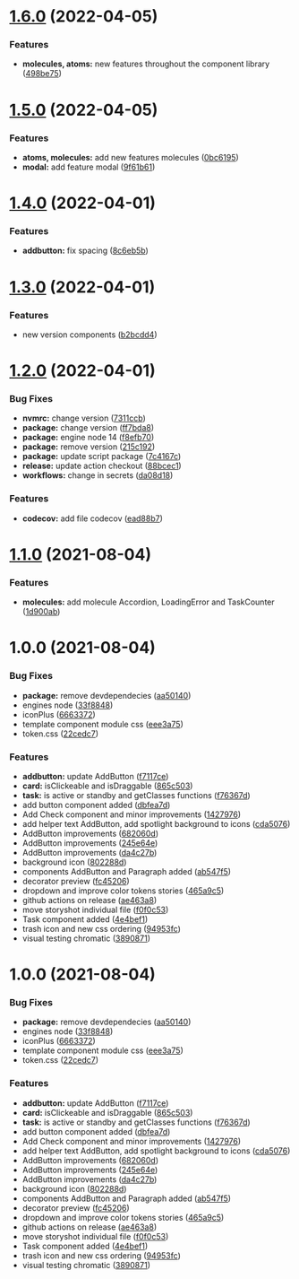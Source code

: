 # [1.6.0](https://github.com/areyesdev/components-app-productivity/compare/v1.5.0...v1.6.0) (2022-04-05)


### Features

* **molecules, atoms:** new features throughout the component library ([498be75](https://github.com/areyesdev/components-app-productivity/commit/498be7570bc7ce52889a670ea043b5ef38ebcfe5))

# [1.5.0](https://github.com/areyesdev/components-app-productivity/compare/v1.4.0...v1.5.0) (2022-04-05)


### Features

* **atoms, molecules:** add new features molecules ([0bc6195](https://github.com/areyesdev/components-app-productivity/commit/0bc6195d769e80260c6c67a0bb4c2114324cf01c))
* **modal:** add feature modal ([9f61b61](https://github.com/areyesdev/components-app-productivity/commit/9f61b61ee1f75f36d614af6d329a18fca9abe0cc))

# [1.4.0](https://github.com/areyesdev/components-app-productivity/compare/v1.3.0...v1.4.0) (2022-04-01)


### Features

* **addbutton:** fix spacing ([8c6eb5b](https://github.com/areyesdev/components-app-productivity/commit/8c6eb5b548a9a99f718ae0fc672c5e2c25d69306))

# [1.3.0](https://github.com/areyesdev/components-app-productivity/compare/v1.2.0...v1.3.0) (2022-04-01)


### Features

* new version components ([b2bcdd4](https://github.com/areyesdev/components-app-productivity/commit/b2bcdd4eaab2bf120367356daf8c6130e74eeb99))

# [1.2.0](https://github.com/areyesdev/components-app-productivity/compare/v1.1.0...v1.2.0) (2022-04-01)


### Bug Fixes

* **nvmrc:** change version ([7311ccb](https://github.com/areyesdev/components-app-productivity/commit/7311ccbeca621e24a93e3d3e5c20f987960e3006))
* **package:** change version ([ff7bda8](https://github.com/areyesdev/components-app-productivity/commit/ff7bda8d8e6dc86e84606329607ee679cf886771))
* **package:** engine node 14 ([f8efb70](https://github.com/areyesdev/components-app-productivity/commit/f8efb7087c868dedbaf6f98f589d263f1a4db1f4))
* **package:** remove version ([215c192](https://github.com/areyesdev/components-app-productivity/commit/215c19280352b25dfb05961d0502c92128ad0e0a))
* **package:** update script package ([7c4167c](https://github.com/areyesdev/components-app-productivity/commit/7c4167c2bbe17166e81695281750198d8ac77246))
* **release:** update action checkout ([88bcec1](https://github.com/areyesdev/components-app-productivity/commit/88bcec1a666ec15f1b4370f41e21fd98140d12fe))
* **workflows:** change in secrets ([da08d18](https://github.com/areyesdev/components-app-productivity/commit/da08d184f288670f04128cb4bc9d1a85a6c0d2f6))


### Features

* **codecov:** add file codecov ([ead88b7](https://github.com/areyesdev/components-app-productivity/commit/ead88b740801968bbba1a7754aaa789b32da1fe3))

# [1.1.0](https://github.com/areyesdev/components-app-productivity/compare/v1.0.0...v1.1.0) (2021-08-04)


### Features

* **molecules:** add molecule Accordion, LoadingError and TaskCounter ([1d900ab](https://github.com/areyesdev/components-app-productivity/commit/1d900abf88c90e11a2284dd14ba04ccef4efb758))

# 1.0.0 (2021-08-04)


### Bug Fixes

* **package:** remove devdependecies ([aa50140](https://github.com/areyesdev/components-app-productivity/commit/aa501408483ff6b64eaf7b48fe101fa38a3e31b3))
* engines node ([33f8848](https://github.com/areyesdev/components-app-productivity/commit/33f884852bb04f5c3d4cfc31c760230bfd1f087d))
* iconPlus ([6663372](https://github.com/areyesdev/components-app-productivity/commit/6663372a08c2fe90bfb49daa587d280ad00c46fc))
* template component module css ([eee3a75](https://github.com/areyesdev/components-app-productivity/commit/eee3a75ed0b02dc658ad04b25cd150914ab66ed7))
* token.css ([22cedc7](https://github.com/areyesdev/components-app-productivity/commit/22cedc7cb08d5de8e7c00d3c0c94ca2e11e88514))


### Features

* **addbutton:** update AddButton ([f7117ce](https://github.com/areyesdev/components-app-productivity/commit/f7117ce03cf1261ab6d83099bbb35631afd58f85))
* **card:** isClickeable and isDraggable ([865c503](https://github.com/areyesdev/components-app-productivity/commit/865c503cd9644b1a2a70b22042864fdd7558d3ed))
* **task:** is active or standby and getClasses functions ([f76367d](https://github.com/areyesdev/components-app-productivity/commit/f76367d94fa34c921dd7f81fbf53cc720a926bb8))
* add button component added ([dbfea7d](https://github.com/areyesdev/components-app-productivity/commit/dbfea7d416a5fb46e5f9c11722d8d4f65e7bd8ce))
* Add Check component and minor improvements ([1427976](https://github.com/areyesdev/components-app-productivity/commit/1427976aa0a584969cded8ed49a9e9c4df0ed0b0))
* add helper text AddButton, add spotlight background to icons ([cda5076](https://github.com/areyesdev/components-app-productivity/commit/cda50766327f666f4a0ac4321db9b759f1d67bea))
* AddButton improvements ([682060d](https://github.com/areyesdev/components-app-productivity/commit/682060d39506ad0073c3105e250217b7fdc2d25c))
* AddButton improvements ([245e64e](https://github.com/areyesdev/components-app-productivity/commit/245e64e6c6ed5dc6a2da0417c7da851b7dceda4b))
* AddButton improvements ([da4c27b](https://github.com/areyesdev/components-app-productivity/commit/da4c27b17eccfa48ce2b8181547f108fa7911f39))
* background icon ([802288d](https://github.com/areyesdev/components-app-productivity/commit/802288df18e3f1ebf2d5317f7254eb2fb6834e5d))
* components AddButton and Paragraph added ([ab547f5](https://github.com/areyesdev/components-app-productivity/commit/ab547f599e5e0e1b77a528201625b56902212f68))
* decorator preview ([fc45206](https://github.com/areyesdev/components-app-productivity/commit/fc45206285f213a03c759ca5cf63751d27edca73))
* dropdown and improve color tokens stories ([465a9c5](https://github.com/areyesdev/components-app-productivity/commit/465a9c57bbc4b75ec7f537fff6347fb7859404a4))
* github actions on release ([ae463a8](https://github.com/areyesdev/components-app-productivity/commit/ae463a8d3c88befcbf055c2e9877ba1b8162dd57))
* move storyshot individual file ([f0f0c53](https://github.com/areyesdev/components-app-productivity/commit/f0f0c531f6d8fce487aef209c30e6a4a2e384ac4))
* Task component added ([4e4bef1](https://github.com/areyesdev/components-app-productivity/commit/4e4bef159c20dcece0e4da0e7ff76a2b3fc694a0))
* trash icon and new css ordering ([94953fc](https://github.com/areyesdev/components-app-productivity/commit/94953fc3c0dfd69d12f66bd17b2da27ff6c9aa77))
* visual testing chromatic ([3890871](https://github.com/areyesdev/components-app-productivity/commit/3890871d45de9c45f9911b90c46699869ecb4e8f))

# 1.0.0 (2021-08-04)


### Bug Fixes

* **package:** remove devdependecies ([aa50140](https://github.com/areyesdev/components-app-productivity/commit/aa501408483ff6b64eaf7b48fe101fa38a3e31b3))
* engines node ([33f8848](https://github.com/areyesdev/components-app-productivity/commit/33f884852bb04f5c3d4cfc31c760230bfd1f087d))
* iconPlus ([6663372](https://github.com/areyesdev/components-app-productivity/commit/6663372a08c2fe90bfb49daa587d280ad00c46fc))
* template component module css ([eee3a75](https://github.com/areyesdev/components-app-productivity/commit/eee3a75ed0b02dc658ad04b25cd150914ab66ed7))
* token.css ([22cedc7](https://github.com/areyesdev/components-app-productivity/commit/22cedc7cb08d5de8e7c00d3c0c94ca2e11e88514))


### Features

* **addbutton:** update AddButton ([f7117ce](https://github.com/areyesdev/components-app-productivity/commit/f7117ce03cf1261ab6d83099bbb35631afd58f85))
* **card:** isClickeable and isDraggable ([865c503](https://github.com/areyesdev/components-app-productivity/commit/865c503cd9644b1a2a70b22042864fdd7558d3ed))
* **task:** is active or standby and getClasses functions ([f76367d](https://github.com/areyesdev/components-app-productivity/commit/f76367d94fa34c921dd7f81fbf53cc720a926bb8))
* add button component added ([dbfea7d](https://github.com/areyesdev/components-app-productivity/commit/dbfea7d416a5fb46e5f9c11722d8d4f65e7bd8ce))
* Add Check component and minor improvements ([1427976](https://github.com/areyesdev/components-app-productivity/commit/1427976aa0a584969cded8ed49a9e9c4df0ed0b0))
* add helper text AddButton, add spotlight background to icons ([cda5076](https://github.com/areyesdev/components-app-productivity/commit/cda50766327f666f4a0ac4321db9b759f1d67bea))
* AddButton improvements ([682060d](https://github.com/areyesdev/components-app-productivity/commit/682060d39506ad0073c3105e250217b7fdc2d25c))
* AddButton improvements ([245e64e](https://github.com/areyesdev/components-app-productivity/commit/245e64e6c6ed5dc6a2da0417c7da851b7dceda4b))
* AddButton improvements ([da4c27b](https://github.com/areyesdev/components-app-productivity/commit/da4c27b17eccfa48ce2b8181547f108fa7911f39))
* background icon ([802288d](https://github.com/areyesdev/components-app-productivity/commit/802288df18e3f1ebf2d5317f7254eb2fb6834e5d))
* components AddButton and Paragraph added ([ab547f5](https://github.com/areyesdev/components-app-productivity/commit/ab547f599e5e0e1b77a528201625b56902212f68))
* decorator preview ([fc45206](https://github.com/areyesdev/components-app-productivity/commit/fc45206285f213a03c759ca5cf63751d27edca73))
* dropdown and improve color tokens stories ([465a9c5](https://github.com/areyesdev/components-app-productivity/commit/465a9c57bbc4b75ec7f537fff6347fb7859404a4))
* github actions on release ([ae463a8](https://github.com/areyesdev/components-app-productivity/commit/ae463a8d3c88befcbf055c2e9877ba1b8162dd57))
* move storyshot individual file ([f0f0c53](https://github.com/areyesdev/components-app-productivity/commit/f0f0c531f6d8fce487aef209c30e6a4a2e384ac4))
* Task component added ([4e4bef1](https://github.com/areyesdev/components-app-productivity/commit/4e4bef159c20dcece0e4da0e7ff76a2b3fc694a0))
* trash icon and new css ordering ([94953fc](https://github.com/areyesdev/components-app-productivity/commit/94953fc3c0dfd69d12f66bd17b2da27ff6c9aa77))
* visual testing chromatic ([3890871](https://github.com/areyesdev/components-app-productivity/commit/3890871d45de9c45f9911b90c46699869ecb4e8f))

